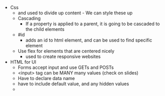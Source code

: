 - Css
	- <div/> and <span/> used to divide up content
		- We can style these up 
	- Cascading
		- If a property is applied to a parent, it is going to be cascaded to the child elements
	- \#id
		- adds an id to html element, and can be used to find specific element
	- Use flex for elements that are centered nicely
		- used to create responsive websites
- HTML for UI
	- Forms accept input and use GETs and POSTs
	- \<input> tag can be MANY many values (check on slides)
	- Have to declare data name 
	- have to include default value, and any hidden values
	-   